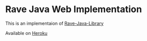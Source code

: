 # Rave Java Web Implementation

This is an implementaion of [Rave-Java-Library](https://github.com/theresasogunle/Rave-Java-Library)

Available on [Heroku](https://rave-java.herokuapp.com/)